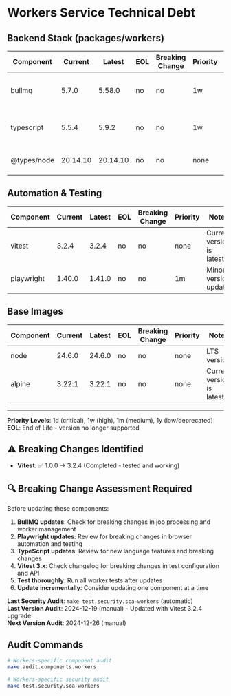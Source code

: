 # Workers Service Technical Debt

## Backend Stack (packages/workers)
| Component | Current | Latest | EOL | Breaking Change | Priority | Notes |
|-----------|---------|--------|-----|-----------------|----------|-------|
| bullmq | 5.7.0 | 5.58.0 | no | no | 1w | Minor version updates available |
| typescript | 5.5.4 | 5.9.2 | no | no | 1w | Minor version updates available |
| @types/node | 20.14.10 | 20.14.10 | no | no | none | Current version is latest |

## Automation & Testing
| Component | Current | Latest | EOL | Breaking Change | Priority | Notes |
|-----------|---------|--------|-----|-----------------|----------|-------|
| vitest | 3.2.4 | 3.2.4 | no | no | none | Current version is latest |
| playwright | 1.40.0 | 1.41.0 | no | no | 1m | Minor version update |

## Base Images
| Component | Current | Latest | EOL | Breaking Change | Priority | Notes |
|-----------|---------|--------|-----|-----------------|----------|-------|
| node | 24.6.0 | 24.6.0 | no | no | none | LTS version |
| alpine | 3.22.1 | 3.22.1 | no | no | none | Current version is latest |

---

**Priority Levels**: 1d (critical), 1w (high), 1m (medium), 1y (low/deprecated)  
**EOL**: End of Life - version no longer supported

## ⚠️ Breaking Changes Identified
- **Vitest**: ✅ 1.0.0 → 3.2.4 (Completed - tested and working)

## 🔍 Breaking Change Assessment Required
Before updating these components:
1. **BullMQ updates**: Check for breaking changes in job processing and worker management
2. **Playwright updates**: Review for breaking changes in browser automation and testing
3. **TypeScript updates**: Review for new language features and breaking changes
4. **Vitest 3.x**: Check changelog for breaking changes in test configuration and API
5. **Test thoroughly**: Run all worker tests after updates
6. **Update incrementally**: Consider updating one component at a time

**Last Security Audit**: `make test.security.sca-workers` (automatic)  
**Last Version Audit**: 2024-12-19 (manual) - Updated with Vitest 3.2.4 upgrade  
**Next Version Audit**: 2024-12-26 (manual)

## Audit Commands
```bash
# Workers-specific component audit
make audit.components.workers

# Workers-specific security audit
make test.security.sca-workers
```
